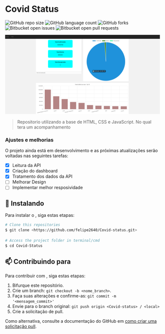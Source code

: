 # Covid Status

<!---Esses são exemplos. Veja https://shields.io para outras pessoas ou para personalizar este conjunto de escudos. Você pode querer incluir dependências, status do projeto e informações de licença aqui--->

![GitHub repo size](https://img.shields.io/github/repo-size/felipe2640/Covid-status?style=for-the-badge)
![GitHub language count](https://img.shields.io/github/languages/count/felipe2640/Covid-status?style=for-the-badge)
![GitHub forks](https://img.shields.io/github/forks/felipe2640/Covid-status?style=for-the-badge)
![Bitbucket open issues](https://img.shields.io/bitbucket/issues/felipe2640/Covid-status?style=for-the-badge)
![Bitbucket open pull requests](https://img.shields.io/bitbucket/pr-raw/iuricode/README-template?style=for-the-badge)

<img src="/assets/img/Capturar.PNG" alt="Imagem do index do Dashboard">

> Repositorio utilizando a base de HTML, CSS e JavaScript. No qual tera um acompanhamento

### Ajustes e melhorias

O projeto ainda está em desenvolvimento e as próximas atualizações serão voltadas nas seguintes tarefas:

- [x] Leitura da API
- [x] Criação do dashboard
- [x] Tratamento dos dados da API
- [ ] Melhorar Design
- [ ] Implementar melhor resposividade

## 🚀 Instalando <Covid-status>

Para instalar o <Covid-status>, siga estas etapas:

```bash
# Clone this repositories
$ git clone <https://github.com/felipe2640/Covid-status.git>

# Access the project folder in terminal/cmd
$ cd Covid-Status


```

## 📫 Contribuindo para <Covid-status>

<!---Se o seu README for longo ou se você tiver algum processo ou etapas específicas que deseja que os contribuidores sigam, considere a criação de um arquivo CONTRIBUTING.md separado--->

Para contribuir com <Covid-status>, siga estas etapas:

1. Bifurque este repositório.
2. Crie um branch: `git checkout -b <nome_branch>`.
3. Faça suas alterações e confirme-as: `git commit -m '<mensagem_commit>'`
4. Envie para o branch original: `git push origin <Covid-status> / <local>`
5. Crie a solicitação de pull.

Como alternativa, consulte a documentação do GitHub em [como criar uma solicitação pull](https://help.github.com/en/github/collaborating-with-issues-and-pull-requests/creating-a-pull-request).
